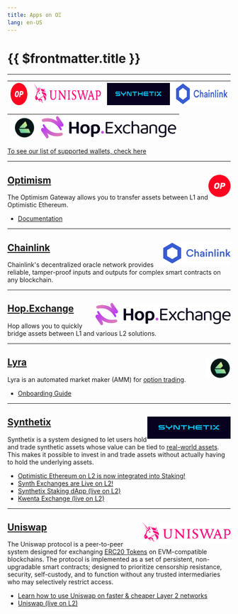 ```yaml
---
title: Apps on OΞ
lang: en-US
---
```


# {{ $frontmatter.title }}


--- 


| [<img src="../../assets/logos/optimism.svg" height="50">](#optimism) | [<img src="../../assets/logos/uniswap.png" height="50">](#uniswap) | [<img src="../../assets/logos/synthetix.png" height="50">](#synthetix) | [<img src="../../assets/logos/chainlink-logo.svg" height="50">](#chainlink) |
| - | - | - | - |

| [<img src="../../assets/logos/lyra.png" height="50">](#lyra) | [<img src="../../assets/logos/hop-logo.svg" height="50">](#hop-exchange) |
| - | - |

[To see our list of supported wallets, check here](/docs/users/wallets.html)


---

## [Optimism <img src="../../assets/logos/optimism.svg" height="50" align="right">](https://gateway.optimism.io/)

The Optimism Gateway allows you to transfer assets between L1 and Optimistic Ethereum.

* [Documentation](/docs/users/gateway.html)

---

## [Chainlink <img src="../../assets/logos/chainlink-logo.svg" height="50" align="right">](https://chain.link/)

Chainlink's decentralized oracle network provides reliable, tamper-proof inputs and outputs for complex smart contracts on any blockchain.

---


## [Hop.Exchange <img src="../../assets/logos/hop-logo.svg" height="50" align="right">](https://app.hop.exchange/send?sourceNetwork=ethereum&destNetwork=optimism)

Hop allows you to quickly bridge assets between L1 and various L2 solutions.

---

## [Lyra <img src="../../assets/logos/lyra.png" height="50" align="right">](https://www.lyra.finance/)

Lyra is an automated market maker (AMM) for [option 
trading](https://www.lyra.finance/files/whitepaper.pdf). 


* [Onboarding Guide](https://blog.lyra.finance/onboarding-guide/)

---

## [Synthetix <img src="../../assets/logos/synthetix.png" height="50" align="right">](https://synthetix.io/)

Synthetix is a system designed to let users hold and trade synthetic assets whose value can be tied to
[real-world assets](https://docs.synthetix.io/tokens/list).
This makes it possible to invest in and trade assets without actually having to hold the underlying assets.

* [Optimistic Ethereum on L2 is now integrated into Staking!](https://blog.synthetix.io/oe-integrated-into-staking/)
* [Synth Exchanges are Live on L2!](https://blog.synthetix.io/synth-exchanges-are-live-on-l2/)
* [Synthetix Staking dApp (live on L2)](https://staking.synthetix.io/)
* [Kwenta Exchange (live on L2)](https://kwenta.io/)

---

## [Uniswap <img src="../../assets/logos/uniswap.png" height="50" align="right">](https://uniswap.org/)



The Uniswap protocol is a peer-to-peer system designed for exchanging [ERC20 Tokens](https://ethereum.org/en/developers/docs/standards/tokens/erc-20/) on EVM-compatible blockchains.
The protocol is implemented as a set of persistent, non-upgradable smart contracts; designed to prioritize censorship resistance, security, self-custody, and to function without any trusted intermediaries who may selectively restrict access.

* [Learn how to use Uniswap on faster & cheaper Layer 2 networks](https://help.uniswap.org/en/collections/3033942-layer-2)
* [Uniswap (live on L2)](https://app.uniswap.org/#/swap)




